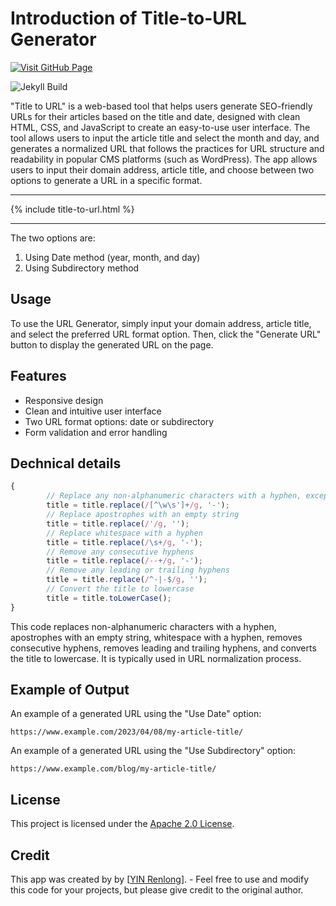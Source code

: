 # Introduction of Title-to-URL Generator

[![Visit GitHub Page](https://img.shields.io/badge/Visit-GitHub%20Page-blue?logo=github)](https://yin-renlong.github.io/Title-to-URL/)

![Jekyll Build](https://github.com/YIN-Renlong/Title-to-URL/actions/workflows/jekyll-gh-pages.yml/badge.svg)


"Title to URL" is a web-based tool that helps users generate SEO-friendly URLs for their articles based on the title and date, designed with clean HTML, CSS, and JavaScript to create an easy-to-use user interface. The tool allows users to input the article title and select the month and day, and generates a normalized URL that follows the practices for URL structure and readability in popular CMS platforms (such as WordPress). The app allows users to input their domain address, article title, and choose between two options to generate a URL in a specific format. 

---

{% include title-to-url.html %}

---

The two options are:

1. Using Date method (year, month, and day)
2. Using Subdirectory method


## Usage

To use the URL Generator, simply input your domain address, article title, and select the preferred URL format option. Then, click the "Generate URL" button to display the generated URL on the page.

## Features

- Responsive design
- Clean and intuitive user interface
- Two URL format options: date or subdirectory
- Form validation and error handling

## Dechnical details

```JavaScript
{
        // Replace any non-alphanumeric characters with a hyphen, except for apostrophes
        title = title.replace(/[^\w\s']+/g, '-');
        // Replace apostrophes with an empty string
        title = title.replace(/'/g, '');
        // Replace whitespace with a hyphen
        title = title.replace(/\s+/g, '-');
        // Remove any consecutive hyphens
        title = title.replace(/--+/g, '-');
        // Remove any leading or trailing hyphens
        title = title.replace(/^-|-$/g, '');
        // Convert the title to lowercase
        title = title.toLowerCase();
}
```

This code replaces non-alphanumeric characters with a hyphen, apostrophes with an empty string, whitespace with a hyphen, removes consecutive hyphens, removes leading and trailing hyphens, and converts the title to lowercase. It is typically used in URL normalization process.


## Example of Output

An example of a generated URL using the "Use Date" option:

```
https://www.example.com/2023/04/08/my-article-title/
```

An example of a generated URL using the "Use Subdirectory" option:

```
https://www.example.com/blog/my-article-title/
```

## License

This project is licensed under the [Apache 2.0 License](LICENSE).

## Credit

This app was created by by [[YIN Renlong](https://github.com/YIN-Renlong)]. - Feel free to use and modify this code for your projects, but please give credit to the original author.

